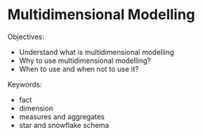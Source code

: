 Multidimensional Modelling
==========================

Objectives:

* Understand what is multidimensional modelling
* Why to use multidimensional modelling?
* When to use and when not to use it?

Keywords:

* fact
* dimension
* measures and aggregates
* star and snowflake schema

